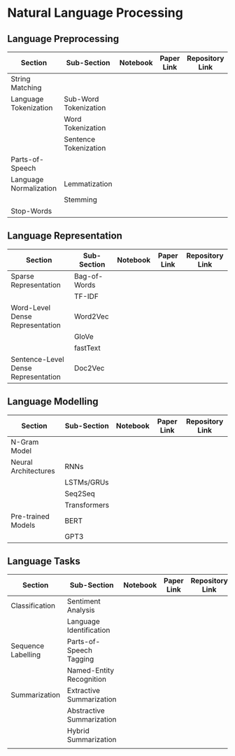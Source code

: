 # Natural Language Processing

## Language Preprocessing
|  Section | Sub-Section | Notebook | Paper Link | Repository Link |
|--|--|--|--|--|
| String Matching | | |  |  |
| Language Tokenization | Sub-Word Tokenization | |  |  |
| | Word Tokenization | |  |  |
| | Sentence Tokenization | |  |  |
| Parts-of-Speech | | |  |  |
| Language Normalization | Lemmatization | |  |  |
| | Stemming | |  |  |
| Stop-Words| | |  |  |

## Language Representation
|  Section | Sub-Section | Notebook | Paper Link | Repository Link |
|--|--|--|--|--|
| Sparse Representation | Bag-of-Words | | | |
| | TF-IDF | | | |
| Word-Level Dense Representation | Word2Vec | | | |
| | GloVe | | | |
| | fastText | | | |
| Sentence-Level Dense Representation| Doc2Vec | | | |

## Language Modelling
|  Section | Sub-Section | Notebook | Paper Link | Repository Link |
|--|--|--|--|--|
| N-Gram Model | | | | |
| Neural Architectures | RNNs | | | |
| | LSTMs/GRUs | | | |
| | Seq2Seq | | | |
| | Transformers | | | |
| Pre-trained Models | BERT | | | |
| | GPT3 | | | |

## Language Tasks
|  Section | Sub-Section | Notebook | Paper Link | Repository Link |
|--|--|--|--|--|
| Classification | Sentiment Analysis | | | |
| | Language Identification | | | |
| Sequence Labelling | Parts-of-Speech Tagging | | | |
| | Named-Entity Recognition | | | |
| Summarization | Extractive Summarization | | | |
| | Abstractive Summarization | | | |
| | Hybrid Summarization | | | |
| |  | | | |
